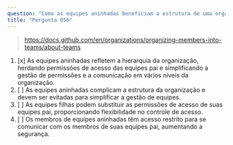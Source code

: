 ```yaml
---
question: "Como as equipes aninhadas beneficiam a estrutura de uma organização dentro do GitHub?"
title: "Pergunta 056"
---
```


> https://docs.github.com/en/organizations/organizing-members-into-teams/about-teams
1. [x] As equipes aninhadas refletem a hierarquia da organização, herdando permissões de acesso das equipes pai e simplificando a gestão de permissões e a comunicação em vários níveis da organização.
1. [ ] As equipes aninhadas complicam a estrutura da organização e devem ser evitadas para simplificar a gestão de equipes.
1. [ ] As equipes filhas podem substituir as permissões de acesso de suas equipes pai, proporcionando flexibilidade no controle de acesso.
1. [ ] Os membros de equipes aninhadas têm acesso restrito para se comunicar com os membros de suas equipes pai, aumentando a segurança.

